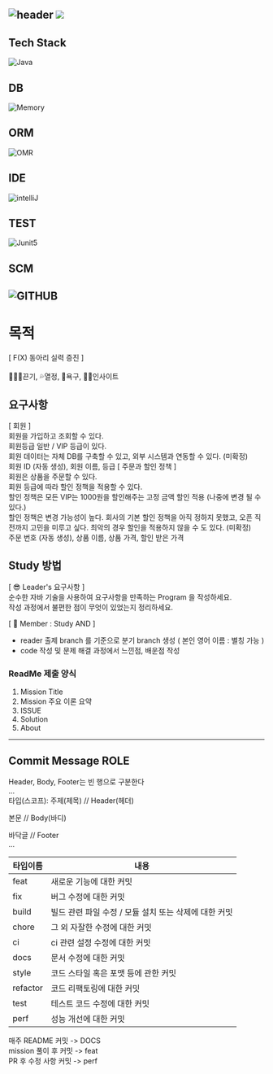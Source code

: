 ![header](https://capsule-render.vercel.app/api?type=soft&color=auto&height=150&section=header&text=UserManagement&fontSize=90&animation=blink&align=center)
<a href="https://hits.seeyoufarm.com"><img src="https://hits.seeyoufarm.com/api/count/incr/badge.svg?url=https%3A%2F%2Fgithub.com%2FFX-STUDY%2FBE-STUDY%2Fhit-counter&count_bg=%2379C83D&title_bg=%23555555&icon=&icon_color=%23E7E7E7&title=hits&edge_flat=false"/></a>
--
## Tech Stack
![Java](https://img.shields.io/badge/Java-ED8B00?style=for-the-badge&logo=openjdk&logoColor=white)
## DB
![Memory](https://img.shields.io/badge/Memory-000000?style=for-the-badge&logo=memory&logoColor=white)
## ORM
![OMR](https://img.shields.io/badge/NONE-000000?style=for-the-badge&logo=NONE&logoColor=white)
## IDE
![intelliJ](https://img.shields.io/badge/IntelliJIDEA-000000?style=for-the-badge&logo=IntelliJIDEA&logoColor=white)
## TEST
![Junit5](https://img.shields.io/badge/JUnit5-25A162?style=for-the-badge&logo=JUnit5&logoColor=white)
## SCM
![GITHUB](https://img.shields.io/badge/GitHub-100000?style=for-the-badge&logo=github&logoColor=white)
--
# 목적
[ F(X) 동아리 실력 증진 ] <br><br>
🏃🏻‍♂️끈기, 💦열정, 🧡욕구, 👊🏻인사이트
## 요구사항
[ 회원 ] <br>
회원을 가입하고 조회할 수 있다. <br>
회원등급 일반 / VIP 등급이 있다. <br>
회원 데이터는 자체 DB를 구축할 수 있고, 외부 시스템과 연동할 수 있다. (미확정) <br>
회원 ID (자동 생성), 회원 이름, 등급
[ 주문과 할인 정책 ] <br>
회원은 상품을 주문할 수 있다. <br>
회원 등급에 따라 할인 정책을 적용할 수 있다. <br>
할인 정책은 모든 VIP는 1000원을 할인해주는 고정 금액 할인 적용 (나중에 변경 될 수 있다.) <br>
할인 정책은 변경 가능성이 높다. 회사의 기본 할인 정책을 아직 정하지 못했고, 오픈 직전까지 고민을 미루고 싶다. 최악의 경우 할인을 적용하지 않을 수 도 있다. (미확정) <br>
주문 번호 (자동 생성), 상품 이름, 상품 가격, 할인 받은 가격

## Study 방법
[ 😎 Leader's 요구사항 ] <br>
순수한 자바 기술을 사용하여 요구사항을 만족하는 Program 을 작성하세요. <br>
작성 과정에서 불편한 점이 무엇이 있었는지 정리하세요. <br>

[ 🧐 Member : Study AND ] <br>
   - reader 출제 branch 를 기준으로 분기 branch 생성 ( 본인 영어 이름 : 별칭 가능 ) <br>
   - code 작성 및 문제 해결 과정에서 느낀점, 배운점 작성 <br>
   
### ReadMe 제출 양식
1. Mission Title
2. Mission 주요 이론 요약
3. ISSUE
4. Solution
5. About
<hr>

## Commit Message ROLE
Header, Body, Footer는 빈 행으로 구분한다 <br>
... <br>
타입(스코프): 주제(제목) // Header(헤더) <br>

본문 // Body(바디) <br>

바닥글 // Footer <br>
... <br>

|타입이름|내용|
|------|---|
|feat|새로운 기능에 대한 커밋|
|fix|버그 수정에 대한 커밋|
|build|빌드 관련 파일 수정 / 모듈 설치 또는 삭제에 대한 커밋|
|chore|그 외 자잘한 수정에 대한 커밋|
|ci|ci 관련 설정 수정에 대한 커밋|
|docs|문서 수정에 대한 커밋|
|style|코드 스타일 혹은 포맷 등에 관한 커밋|
|refactor|코드 리팩토링에 대한 커밋|
|test|테스트 코드 수정에 대한 커밋|
|perf|성능 개선에 대한 커밋|

매주 README 커밋 -> DOCS <br>
mission 풀이 후 커밋 -> feat <br>
PR 후 수정 사항 커밋 -> perf <br>
